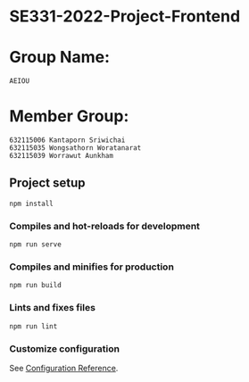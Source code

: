 # SE331-2022-Project-Frontend
# Group Name:
```
AEIOU
```

# Member Group:
```
632115006 Kantaporn Sriwichai 
632115035 Wongsathorn Woratanarat 
632115039 Worrawut Aunkham 
```

## Project setup
```
npm install
```

### Compiles and hot-reloads for development
```
npm run serve
```

### Compiles and minifies for production
```
npm run build
```

### Lints and fixes files
```
npm run lint
```

### Customize configuration
See [Configuration Reference](https://cli.vuejs.org/config/).
